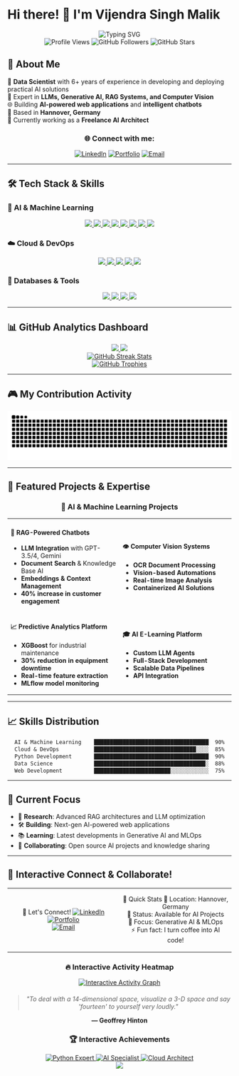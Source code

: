 # Hi there! 👋 I'm Vijendra Singh Malik

<div align="center">

  <img src="https://readme-typing-svg.herokuapp.com?font=Fira+Code&size=22&duration=3000&pause=1000&color=2196F3&center=true&vCenter=true&width=600&lines=Data+Scientist;Full-Stack+Developer;Machine+Learning+Engineer;6%2B+Years+Experience;Always+Learning+New+Things!" alt="Typing SVG" />

</div>

<div align="center">

  <img src="https://komarev.com/ghpvc/?username=Wissenwelt&color=0e75b6&style=flat" alt="Profile Views" />

  <img src="https://img.shields.io/github/followers/Wissenwelt?label=Followers&style=social" alt="GitHub Followers" />

  <img src="https://img.shields.io/github/stars/Wissenwelt?label=Stars&style=social" alt="GitHub Stars" />

</div>

## 🚀 About Me

🎯 **Data Scientist** with 6+ years of experience in developing and deploying practical AI solutions  
🤖 Expert in **LLMs, Generative AI, RAG Systems, and Computer Vision**  
🌐 Building **AI-powered web applications** and **intelligent chatbots**  
📍 Based in **Hannover, Germany**  
💼 Currently working as a **Freelance AI Architect**

<div align="center">

### 🌐 Connect with me:

[![LinkedIn](https://img.shields.io/badge/LinkedIn-0077B5?style=for-the-badge&logo=linkedin&logoColor=white)](https://linkedin.com/in/vijendramalik)
[![Portfolio](https://img.shields.io/badge/Portfolio-FF5722?style=for-the-badge&logo=todoist&logoColor=white)](https://vijendramalik.com)
[![Email](https://img.shields.io/badge/Gmail-D14836?style=for-the-badge&logo=gmail&logoColor=white)](mailto:vijendra.hannover@gmail.com)

</div>

---

## 🛠️ Tech Stack & Skills

### 🤖 AI & Machine Learning

<div align="center">

  <a href="#ai-ml">
    <img src="https://img.shields.io/badge/Python-3776AB?style=for-the-badge&logo=python&logoColor=white&labelColor=0D1117"/>
  </a>
  <a href="#ai-ml">
    <img src="https://img.shields.io/badge/TensorFlow-FF6F00?style=for-the-badge&logo=tensorflow&logoColor=white&labelColor=0D1117"/>
  </a>
  <a href="#ai-ml">
    <img src="https://img.shields.io/badge/PyTorch-EE4C2C?style=for-the-badge&logo=pytorch&logoColor=white&labelColor=0D1117"/>
  </a>
  <a href="#ai-ml">
    <img src="https://img.shields.io/badge/Scikit_Learn-F7931E?style=for-the-badge&logo=scikit-learn&logoColor=white&labelColor=0D1117"/>
  </a>
  <a href="#ai-ml">
    <img src="https://img.shields.io/badge/OpenAI-412991?style=for-the-badge&logo=openai&logoColor=white&labelColor=0D1117"/>
  </a>
  <a href="#ai-ml">
    <img src="https://img.shields.io/badge/Google_Gemini-4285F4?style=for-the-badge&logo=google-gemini&logoColor=white&labelColor=0D1117"/>
  </a>
  <a href="#ai-ml">
    <img src="https://img.shields.io/badge/LangChain-008638?style=for-the-badge&logo=langchain&logoColor=white&labelColor=0D1117"/>
  </a>
  <a href="#ai-ml">
    <img src="https://img.shields.io/badge/🤗_Hugging_Face-FFD21E?style=for-the-badge&labelColor=0D1117"/>
  </a>

</div>

### ☁️ Cloud & DevOps

<div align="center">

  <a href="#cloud-devops">
    <img src="https://img.shields.io/badge/Docker-2496ED?style=for-the-badge&logo=docker&logoColor=white&labelColor=0D1117"/>
  </a>
  <a href="#cloud-devops">
    <img src="https://img.shields.io/badge/Kubernetes-326CE5?style=for-the-badge&logo=kubernetes&logoColor=white&labelColor=0D1117"/>
  </a>
  <a href="#cloud-devops">
    <img src="https://img.shields.io/badge/AWS-232F3E?style=for-the-badge&logo=amazon-aws&logoColor=white&labelColor=0D1117"/>
  </a>
  <a href="#cloud-devops">
    <img src="https://img.shields.io/badge/Azure-0078D4?style=for-the-badge&logo=microsoft-azure&logoColor=white&labelColor=0D1117"/>
  </a>
  <a href="#cloud-devops">
    <img src="https://img.shields.io/badge/Git-F05032?style=for-the-badge&logo=git&logoColor=white&labelColor=0D1117"/>
  </a>

</div>

### 💾 Databases & Tools

<div align="center">

  <a href="#databases">
    <img src="https://img.shields.io/badge/PostgreSQL-316192?style=for-the-badge&logo=postgresql&logoColor=white&labelColor=0D1117"/>
  </a>
  <a href="#databases">
    <img src="https://img.shields.io/badge/Tableau-E97627?style=for-the-badge&logo=tableau&logoColor=white&labelColor=0D1117"/>
  </a>
  <a href="#databases">
    <img src="https://img.shields.io/badge/R-276DC3?style=for-the-badge&logo=r&logoColor=white&labelColor=0D1117"/>
  </a>
  <a href="#databases">
    <img src="https://img.shields.io/badge/Pandas-150458?style=for-the-badge&logo=pandas&logoColor=white&labelColor=0D1117"/>
  </a>

</div>

---

## 📊 GitHub Analytics Dashboard

<div align="center">

<a href="https://github.com/anuraghazra/github-readme-stats">
  <img height="180em" src="https://github-readme-stats.vercel.app/api?username=Wissenwelt&show_icons=true&count_private=true&theme=tokyonight&hide_border=true&bg_color=0D1117&title_color=58A6FF&icon_color=1F6FEB&text_color=C9D1D9&border_radius=10"/>
</a>
<a href="https://github.com/anuraghazra/github-readme-stats">
  <img height="180em" src="https://github-readme-stats.vercel.app/api/top-langs/?username=Wissenwelt&layout=compact&theme=tokyonight&hide_border=true&bg_color=0D1117&title_color=58A6FF&text_color=C9D1D9&border_radius=10"/>
</a>

</div>

<div align="center">
  <a href="https://git.io/streak-stats">
    <img src="https://streak-stats.demolab.com/?user=Wissenwelt&theme=tokyonight&hide_border=true&background=0D1117&stroke=58A6FF&ring=1F6FEB&fire=FF6B35&currStreakNum=C9D1D9&sideNums=C9D1D9&currStreakLabel=58A6FF&sideLabels=C9D1D9&dates=8B949E&border_radius=10" alt="GitHub Streak Stats" />
  </a>
</div>

<div align="center">
  <a href="https://github.com/ryo-ma/github-profile-trophy">
    <img src="https://github-profile-trophy.vercel.app/?username=Wissenwelt&theme=tokyonight&no-frame=true&no-bg=true&margin-w=4&column=7" alt="GitHub Trophies"/>
  </a>
</div>

---

## 🎮 My Contribution Activity

<picture>
  <source media="(prefers-color-scheme: dark)" srcset="https://raw.githubusercontent.com/Wissenwelt/Wissenwelt/output/github-contribution-grid-snake-dark.svg">
  <source media="(prefers-color-scheme: light)" srcset="https://raw.githubusercontent.com/Wissenwelt/Wissenwelt/output/github-contribution-grid-snake.svg">
  <img alt="github contribution grid snake animation" src="https://raw.githubusercontent.com/Wissenwelt/Wissenwelt/output/github-contribution-grid-snake.svg">
</picture>

---

## 🚀 Featured Projects & Expertise

<div align="center">

### 🤖 AI & Machine Learning Projects

<table>
<tr>
<td width="50%">

#### 🧠 RAG-Powered Chatbots
- **LLM Integration** with GPT-3.5/4, Gemini
- **Document Search** & Knowledge Base AI
- **Embeddings & Context Management**
- **40% increase in customer engagement**

</td>
<td width="50%">

#### 👁️ Computer Vision Systems  
- **OCR Document Processing**
- **Vision-based Automations**
- **Real-time Image Analysis**
- **Containerized AI Solutions**

</td>
</tr>
<tr>
<td width="50%">

#### 📈 Predictive Analytics Platform
- **XGBoost** for industrial maintenance
- **30% reduction in equipment downtime**
- **Real-time feature extraction**
- **MLflow model monitoring**

</td>
<td width="50%">

#### 🎓 AI E-Learning Platform
- **Custom LLM Agents**
- **Full-Stack Development**
- **Scalable Data Pipelines**
- **API Integration**

</td>
</tr>
</table>

</div>

---

## 📈 Skills Distribution

<div align="center">

```text
AI & Machine Learning    ████████████████████████████████████  90%
Cloud & DevOps           ████████████████████████████████░░░░  85%
Python Development       ████████████████████████████████████  90%
Data Science             ███████████████████████████████████░  88%
Web Development          ████████████████████████░░░░░░░░░░░░  75%
```

</div>

---

## 🎯 Current Focus

- 🔬 **Research**: Advanced RAG architectures and LLM optimization
- 🛠️ **Building**: Next-gen AI-powered web applications
- 📚 **Learning**: Latest developments in Generative AI and MLOps
- 🤝 **Collaborating**: Open source AI projects and knowledge sharing

---

## 📧 Interactive Connect & Collaborate!
<div align="center">

<table>
<tr>
<td align="center" width="50%">

🌟 Let's Connect!
<a href="https://linkedin.com/in/vijendramalik">
<img src="https://img.shields.io/badge/LinkedIn-0077B5?style=for-the-badge&logo=linkedin&logoColor=white&labelColor=0D1117" alt="LinkedIn"/>
</a><br>
<a href="https://vijendramalik.com">
<img src="https://img.shields.io/badge/Portfolio-FF5722?style=for-the-badge&logo=todoist&logoColor=white&labelColor=0D1117" alt="Portfolio"/>
</a><br>
<a href="mailto:vijendra.hannover@gmail.com">
<img src="https://img.shields.io/badge/Gmail-D14836?style=for-the-badge&logo=gmail&logoColor=white&labelColor=0D1117" alt="Email"/>
</a>

</td>
<td align="center" width="50%">

🚀 Quick Stats
📍 Location: Hannover, Germany<br>
💼 Status: Available for AI Projects<br>
🎯 Focus: Generative AI & MLOps<br>
⚡ Fun fact: I turn coffee into AI code!

</td>
</tr>
</table>

<div align="center">
<h3>🔥 Interactive Activity Heatmap</h3>
<a href="https://github.com/Wissenwelt">
<img src="https://www.google.com/search?q=https://github-readme-activity-graph.cyclic.app/graph%3Fusername%3DWissenwelt%26theme%3Dtokyo-night%26bg_color%3D0D1117%26color%3D58A6FF%26line%3D1F6FEB%26point%3DFF6B35%26area%3Dtrue%26hide_border%3Dtrue" alt="Interactive Activity Graph" />
</a>
</div>

<div align="center" style="margin-top: 20px;">
<blockquote style="font-style: italic;">
"To deal with a 14-dimensional space, visualize a 3-D space and say 'fourteen' to yourself very loudly."
</blockquote>
<b>— Geoffrey Hinton</b>
</div>

<div align="center">
<h3>🏆 Interactive Achievements</h3>
<a href="https://github.com/Wissenwelt?tab=repositories&q=&type=&language=python">
<img src="https://img.shields.io/badge/Python_Expert-🐍_6+Years-yellow?style=for-the-badge&labelColor=0D1117" alt="Python Expert"/>
</a>
<a href="https://github.com/Wissenwelt?tab=repositories&q=&type=&language=&sort=stars">
<img src="https://img.shields.io/badge/AI_Specialist-🤖_LLMs&RAG-blue?style=for-the-badge&labelColor=0D1117" alt="AI Specialist"/>
</a>
<a href="https://github.com/Wissenwelt?tab=repositories">
<img src="https://img.shields.io/badge/Cloud_Architect-☁️_Docker&_K8s-green?style=for-the-badge&labelColor=0D1117" alt="Cloud Architect"/>
</a>
</div>

</div>

<div align="center">
<img src="https://capsule-render.vercel.app/api?type=waving&color=gradient&height=100&section=footer"/>
</div>
